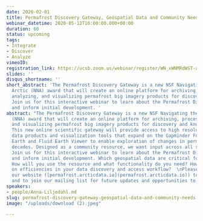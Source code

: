 ```yaml
---
date: 2020-02-01
title: Permafrost Discovery Gateway, Geospatial Data and Community Needs
webinar_datetime: 2020-05-12T16:00:00.000+00:00
duration: 60
status: upcoming
tags:
- Integrate
- Discover
- Analyze
vimeoID: 
registration_link: https://ucsb.zoom.us/webinar/register/WN_xWNMRdWST-aLj1Dkr6nX3w
slides: ''
disqus_shortname: ''
short_abstract: 'The Permafrost Discovery Gateway is a new NSF Navigating the New
  Arctic (NNA) award that will create an online platform for archiving, processing,
  analyzing, and visualizing permafrost big imagery products for discovery and knowledge-generation.
  Join us for this interactive webinar to learn about the Permafrost Discovery Gateway
  and inform initial development. '
abstract: "The Permafrost Discovery Gateway is a new NSF Navigating the New Arctic
  (NNA) award that will create an online platform for archiving, processing, analyzing,
  and visualizing permafrost big imagery products for discovery and knowledge-generation.
  This new online scientific gateway will provide access to high resolution satellite
  data products and visualization tools that expand on the Gapminder Foundation, Google
  Earth and Fluid Earth Viewer to enable exploration of changes in permafrost across
  decades. Designed as a community resource, we want input across all stages of development.
  Join us for this interactive webinar to learn about the Permafrost Discovery Gateway
  and inform initial development. Which geospatial data are critical for inclusion?
  How will you use the resource and what functionality do you need? How can we improve
  on efficiencies in your data discovery and access workflow?  \nPlease also visit
  our website ([permafrost.arcticdata.io](permafrost.arcticdata.io)) to learn more
  and to join our mailing list for future updates and opportunities to contribute."
speakers:
- people/Anna-Liljedahl.md
slug: permafrost-discovery-gateway-geospatial-data-and-community-needs
image: "/uploads/download (2).jpeg"

---
```

